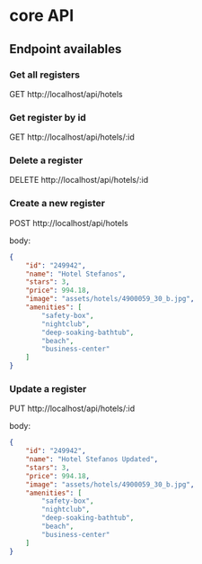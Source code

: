 # core API

## Endpoint availables

### Get all registers

GET http://localhost/api/hotels

### Get register by id

GET http://localhost/api/hotels/:id

### Delete a register

DELETE http://localhost/api/hotels/:id

### Create a new register 

POST http://localhost/api/hotels

body:

```json
{
    "id": "249942",
    "name": "Hotel Stefanos",
    "stars": 3,
    "price": 994.18,
    "image": "assets/hotels/4900059_30_b.jpg",
    "amenities": [
        "safety-box",
        "nightclub",
        "deep-soaking-bathtub",
        "beach",
        "business-center"
    ]
}
```

### Update a register

PUT http://localhost/api/hotels/:id

body:

```json
{
    "id": "249942",
    "name": "Hotel Stefanos Updated",
    "stars": 3,
    "price": 994.18,
    "image": "assets/hotels/4900059_30_b.jpg",
    "amenities": [
        "safety-box",
        "nightclub",
        "deep-soaking-bathtub",
        "beach",
        "business-center"
    ]
}
```
